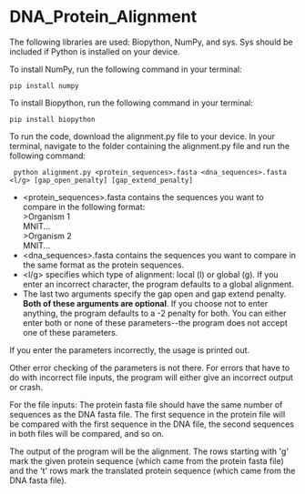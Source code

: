 # DNA_Protein_Alignment

The following libraries are used: Biopython, NumPy, and sys. Sys should be included if Python is installed on your device.

To install NumPy, run the following command in your terminal:
```
pip install numpy
```

To install Biopython, run the following command in your terminal:
```
pip install biopython
```

To run the code, download the alignment.py file to your device. In your terminal, navigate to the folder containing the alignment.py file and run the following command:
```
 python alignment.py <protein_sequences>.fasta <dna_sequences>.fasta <l/g> [gap_open_penalty] [gap_extend_penalty]
```
- <protein_sequences>.fasta contains the sequences you want to compare in the following format: <br>
  \>Organism 1 <br>
  MNIT...<br>
  \>Organism 2 <br>
  MNIT...
- <dna_sequences>.fasta contains the sequences you want to compare in the same format as the protein sequences.
- <l/g> specifies which type of alignment: local (l) or global (g). If you enter an incorrect character, the program defaults to a global alignment.
- The last two arguments specify the gap open and gap extend penalty. <b>Both of these arguments are optional</b>. If you choose not to enter anything, the program defaults to a -2 penalty for both. You can either enter both or none of these parameters--the program does not accept one of these parameters.

If you enter the parameters incorrectly, the usage is printed out.

Other error checking of the parameters is not there. For errors that have to do with incorrect file inputs, the program will either give an incorrect output or crash.

For the file inputs: The protein fasta file should have the same number of sequences as the DNA fasta file. The first sequence in the protein file will be compared with the first sequence in the DNA file, the second sequences in both files will be compared, and so on.

The output of the program will be the alignment. The rows starting with 'g' mark the given protein sequence (which came from the protein fasta file) and the 't' rows mark the translated protein sequence (which came from the DNA fasta file).
